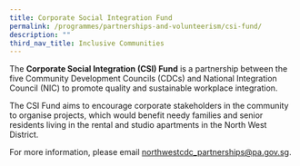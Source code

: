 ```yaml
---
title: Corporate Social Integration Fund
permalink: /programmes/partnerships-and-volunteerism/csi-fund/
description: ""
third_nav_title: Inclusive Communities
---
```

The **Corporate Social Integration (CSI) Fund** is a partnership between the five Community Development Councils (CDCs) and National Integration Council (NIC) to promote quality and sustainable workplace integration.

The CSI Fund aims to encourage corporate stakeholders in the community to organise projects, which would benefit needy families and senior residents living in the rental and studio apartments in the North West District.

For more information, please email northwestcdc_partnerships@pa.gov.sg.